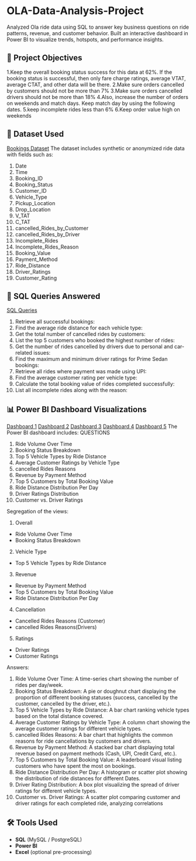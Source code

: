 # OLA-Data-Analysis-Project
Analyzed Ola ride data using SQL to answer key business questions on ride patterns, revenue, and customer behavior. Built an interactive dashboard in Power BI to visualize trends, hotspots, and performance insights.
## 🎯 Project Objectives
1.Keep the overall booking status success for this data at 62%. If the booking status is successful, then only
fare charge ratings, average VTAT, average CTAT, and other data will be there.
2.Make sure orders cancelled by customers should not be more than 7%
3.Make sure orders cancelled drivers should not be more than 18%
4.Also, increase the number of orders on weekends and match days. Keep match day by using the
following dates.
5.keep incomplete rides less than 6%
6.Keep order value high on weekends


## 📂 Dataset Used
<a href="https://github.com/piiuushh/OLA-Data-Analysis-Project/blob/main/Bookings-20000-Rows.xlsx">Bookings Dataset</a>
The dataset includes synthetic or anonymized ride data with fields such as:
1. Date
2. Time
3. Booking_ID
4. Booking_Status
5. Customer_ID
6. Vehicle_Type
7. Pickup_Location
8. Drop_Location
9. V_TAT
10. C_TAT
11. cancelled_Rides_by_Customer
12. cancelled_Rides_by_Driver
13. Incomplete_Rides
14. Incomplete_Rides_Reason
15. Booking_Value
16. Payment_Method
17. Ride_Distance
18. Driver_Ratings
19. Customer_Rating

## 🧠 SQL Queries Answered
<a href="https://github.com/piiuushh/OLA-Data-Analysis-Project/blob/main/SQL%20Query">SQL Queries</a>
1. Retrieve all successful bookings:
2. Find the average ride distance for each vehicle type:
3. Get the total number of cancelled rides by customers:
4. List the top 5 customers who booked the highest number of rides:
5. Get the number of rides cancelled by drivers due to personal and car-related issues:
6. Find the maximum and minimum driver ratings for Prime Sedan bookings:
7. Retrieve all rides where payment was made using UPI:
8. Find the average customer rating per vehicle type:
9. Calculate the total booking value of rides completed successfully:
10. List all incomplete rides along with the reason:

## 📊 Power BI Dashboard Visualizations
<a href= "https://github.com/piiuushh/OLA-Data-Analysis-Project/blob/main/Overall%201.png">Dashboard 1</a>
<a href= "https://github.com/piiuushh/OLA-Data-Analysis-Project/blob/main/Vehicle%20Type%202.png">Dashboard 2</a>
<a href= "https://github.com/piiuushh/OLA-Data-Analysis-Project/blob/main/Revenue%203.png">Dashboard 3</a>
<a href= "https://github.com/piiuushh/OLA-Data-Analysis-Project/blob/main/Cancellation%204.png">Dashboard 4</a>
<a href= "https://github.com/piiuushh/OLA-Data-Analysis-Project/blob/main/Ratings%205.png">Dashboard 5</a>
The Power BI dashboard includes:
QUESTIONS
1. Ride Volume Over Time
2. Booking Status Breakdown
3. Top 5 Vehicle Types by Ride Distance
4. Average Customer Ratings by Vehicle Type
5. cancelled Rides Reasons
6. Revenue by Payment Method
7. Top 5 Customers by Total Booking Value
8. Ride Distance Distribution Per Day
9. Driver Ratings Distribution
10. Customer vs. Driver Ratings

Segregation of the views:
1. Overall
- Ride Volume Over Time
- Booking Status Breakdown
2. Vehicle Type
- Top 5 Vehicle Types by Ride Distance
3. Revenue
- Revenue by Payment Method
- Top 5 Customers by Total Booking Value
- Ride Distance Distribution Per Day
4. Cancellation
- Cancelled Rides Reasons (Customer)
- cancelled Rides Reasons(Drivers)
5. Ratings
- Driver Ratings
- Customer Ratings

Answers:
1. Ride Volume Over Time: A time-series chart showing the number of rides per day/week.
2. Booking Status Breakdown: A pie or doughnut chart displaying the proportion of different
booking statuses (success, cancelled by the customer, cancelled by the driver, etc.).
3. Top 5 Vehicle Types by Ride Distance: A bar chart ranking vehicle types based on the total
distance covered.
4. Average Customer Ratings by Vehicle Type: A column chart showing the average
customer ratings for different vehicle types.
5. cancelled Rides Reasons: A bar chart that highlights the common reasons for ride
cancellations by customers and drivers.
6. Revenue by Payment Method: A stacked bar chart displaying total revenue based on
payment methods (Cash, UPI, Credit Card, etc.).
7. Top 5 Customers by Total Booking Value: A leaderboard visual listing customers who have
spent the most on bookings.
8. Ride Distance Distribution Per Day: A histogram or scatter plot showing the distribution of
ride distances for different Dates.
9. Driver Rating Distribution: A box plot visualizing the spread of driver ratings for different
vehicle types.
10. Customer vs. Driver Ratings: A scatter plot comparing customer and driver ratings for
each completed ride, analyzing correlations

## 🛠 Tools Used

- **SQL** (MySQL / PostgreSQL)
- **Power BI**
- **Excel** (optional pre-processing)

